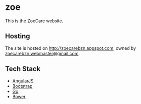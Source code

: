 zoe
===
This is the ZoeCare website.

Hosting
-------
The site is hosted on http://zoecarebzn.appspot.com, owned by [zoecarebzn.webmaster@gmail.com](mailto:zoecarebzn.webmaster@gmail.com).

Tech Stack
----------
* [AngularJS](http://angularjs.org/)
* [Bootstrap](http://getbootstrap.com/)
* [Go](http://golang.org/)
* [Bower](http://bower.io/)